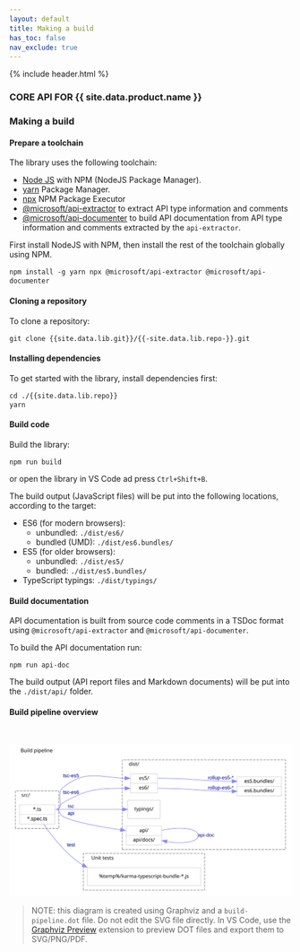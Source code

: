 ```yaml
---
layout: default
title: Making a build
has_toc: false
nav_exclude: true
---
```


{% include header.html %}
### CORE API FOR {{ site.data.product.name }}

### Making a build

<a name="toolchain"></a>
#### Prepare a toolchain

The library uses the following toolchain:

* [Node JS](https://nodejs.org) with NPM (NodeJS Package Manager).
* [yarn](https://yarnpkg.com) Package Manager.
* [npx](https://www.npmjs.com/package/npx) NPM Package Executor
* [@microsoft/api-extractor](https://api-extractor.com/pages/overview/intro/) to extract API type information and comments
* [@microsoft/api-documenter](https://api-extractor.com/pages/setup/generating_docs/) to build API documentation from API type information and comments extracted by the `api-extractor`.

First install NodeJS with NPM, then install the rest of the toolchain globally using NPM.

```
npm install -g yarn npx @microsoft/api-extractor @microsoft/api-documenter
```

<a name="clone"></a>
#### Cloning a repository

To clone a repository:

```
git clone {{site.data.lib.git}}/{{-site.data.lib.repo-}}.git
```

<a name="deps"></a>
#### Installing dependencies

To get started with the library, install dependencies first:

```
cd ./{{site.data.lib.repo}}
yarn
```

<a name="code"></a>
#### Build code

Build the library:

```
npm run build
```

or open the library in VS Code ad press `Ctrl+Shift+B`.

The build output (JavaScript files) will be put into the following locations, according to the target:
* ES6 (for modern browsers):
  * unbundled: `./dist/es6/`
  * bundled (UMD): `./dist/es6.bundles/`
* ES5 (for older browsers):
  * unbundled: `./dist/es5/`
  * bundled: `./dist/es5.bundles/`
* TypeScript typings: `./dist/typings/`

<a name="documentation"></a>
#### Build documentation

API documentation is built from source code comments in a TSDoc format
using `@microsoft/api-extractor` and `@microsoft/api-documenter`.

To build the API documentation run:
```
npm run api-doc
```

The build output (API report files and Markdown documents) will be put into the `./dist/api/` folder.

#### Build pipeline overview
<BR>

[![Build pipeline](build-pipeline.svg)](build-pipeline.dot)

> NOTE: this diagram is created using Graphviz and a `build-pipeline.dot` file.
Do not edit the SVG file directly.
In VS Code, use the [Graphviz Preview](https://marketplace.visualstudio.com/items?itemName=EFanZh.graphviz-preview)
extension to preview DOT files and export them to SVG/PNG/PDF.
